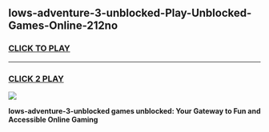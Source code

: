 
## lows-adventure-3-unblocked-Play-Unblocked-Games-Online-212no
<h3>
<a href="https://premium76.site?title=lows-adventure-3-unblocked&ref=25A">CLICK TO PLAY</a></h3>
<hr>

<h3>
<a href="https://premium76.site?title=lows-adventure-3-unblocked&ref=25A">CLICK 2 PLAY</a>
  
</h3>

<a href="https://premium76.site?title=lows-adventure-3-unblocked&ref=25A"><img src="https://clearcache.store/games.png"></a>


**lows-adventure-3-unblocked games unblocked: Your Gateway to Fun and Accessible Online Gaming**
